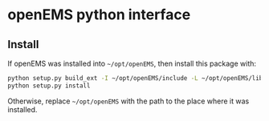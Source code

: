 # openEMS python interface

## Install
If openEMS was installed into `~/opt/openEMS`, then install this package with:

```bash
python setup.py build_ext -I ~/opt/openEMS/include -L ~/opt/openEMS/lib -R ~/opt/openEMS/lib
python setup.py install
```

Otherwise, replace `~/opt/openEMS` with the path to the place where it was installed.
